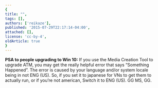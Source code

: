 ```yaml
---
{
title: "",
tags: [],
authors: ['reikaze'],
published: '2015-07-29T22:17:14-04:00',
attached: [],
license: 'cc-by-4',
oldArticle: true
}
---
```


<div><p class="sc-77igqf-0 bOfvBY"><strong>PSA to people upgrading to Win 10:</strong> If you use the Media Creation Tool to
  upgrade ATM, you may get the really helpful error that says “Something Happened”. The error is caused by your language
  and/or system locale being in not ENG (US). So, if you set it to japanese for VNs to get them to actually run, or if
  you’re not american, Switch it to ENG (US). GG MS, GG.</p>
<img alt src="./1362776926526128554.png"/>
<div class="bxm4mm-2 hKBnez js_video-sticky__top-limit"></div>
<div class="bxm4mm-4 fQqUFt">

<div class="bxm4mm-1 gKeXmA js_video-sticky-trigger"></div>
<div class="bxm4mm-0 jRTmst instream-native-video instream-permalink js_video-sticky-target instream-native-video--mobile"></div>
</div>
<div class="bxm4mm-3 eCMXYG js_video-sticky__bottom-limit"></div>
</div>